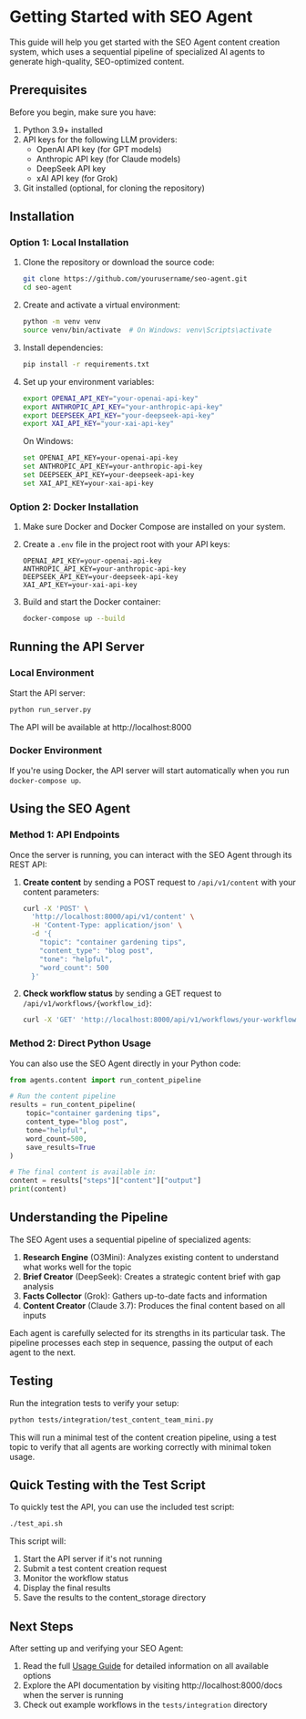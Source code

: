 # Getting Started with SEO Agent

This guide will help you get started with the SEO Agent content creation system, which uses a sequential pipeline of specialized AI agents to generate high-quality, SEO-optimized content.

## Prerequisites

Before you begin, make sure you have:

1. Python 3.9+ installed
2. API keys for the following LLM providers:
   - OpenAI API key (for GPT models)
   - Anthropic API key (for Claude models)
   - DeepSeek API key
   - xAI API key (for Grok)
3. Git installed (optional, for cloning the repository)

## Installation

### Option 1: Local Installation

1. Clone the repository or download the source code:
   ```bash
   git clone https://github.com/yourusername/seo-agent.git
   cd seo-agent
   ```

2. Create and activate a virtual environment:
   ```bash
   python -m venv venv
   source venv/bin/activate  # On Windows: venv\Scripts\activate
   ```

3. Install dependencies:
   ```bash
   pip install -r requirements.txt
   ```

4. Set up your environment variables:
   ```bash
   export OPENAI_API_KEY="your-openai-api-key"
   export ANTHROPIC_API_KEY="your-anthropic-api-key"
   export DEEPSEEK_API_KEY="your-deepseek-api-key"
   export XAI_API_KEY="your-xai-api-key"
   ```

   On Windows:
   ```bash
   set OPENAI_API_KEY=your-openai-api-key
   set ANTHROPIC_API_KEY=your-anthropic-api-key
   set DEEPSEEK_API_KEY=your-deepseek-api-key
   set XAI_API_KEY=your-xai-api-key
   ```

### Option 2: Docker Installation

1. Make sure Docker and Docker Compose are installed on your system.

2. Create a `.env` file in the project root with your API keys:
   ```
   OPENAI_API_KEY=your-openai-api-key
   ANTHROPIC_API_KEY=your-anthropic-api-key
   DEEPSEEK_API_KEY=your-deepseek-api-key
   XAI_API_KEY=your-xai-api-key
   ```

3. Build and start the Docker container:
   ```bash
   docker-compose up --build
   ```

## Running the API Server

### Local Environment

Start the API server:
```bash
python run_server.py
```

The API will be available at http://localhost:8000

### Docker Environment

If you're using Docker, the API server will start automatically when you run `docker-compose up`.

## Using the SEO Agent

### Method 1: API Endpoints

Once the server is running, you can interact with the SEO Agent through its REST API:

1. **Create content** by sending a POST request to `/api/v1/content` with your content parameters:
   ```bash
   curl -X 'POST' \
     'http://localhost:8000/api/v1/content' \
     -H 'Content-Type: application/json' \
     -d '{
       "topic": "container gardening tips",
       "content_type": "blog post",
       "tone": "helpful",
       "word_count": 500
     }'
   ```

2. **Check workflow status** by sending a GET request to `/api/v1/workflows/{workflow_id}`:
   ```bash
   curl -X 'GET' 'http://localhost:8000/api/v1/workflows/your-workflow-id'
   ```

### Method 2: Direct Python Usage

You can also use the SEO Agent directly in your Python code:

```python
from agents.content import run_content_pipeline

# Run the content pipeline
results = run_content_pipeline(
    topic="container gardening tips",
    content_type="blog post",
    tone="helpful",
    word_count=500,
    save_results=True
)

# The final content is available in:
content = results["steps"]["content"]["output"]
print(content)
```

## Understanding the Pipeline

The SEO Agent uses a sequential pipeline of specialized agents:

1. **Research Engine** (O3Mini): Analyzes existing content to understand what works well for the topic
2. **Brief Creator** (DeepSeek): Creates a strategic content brief with gap analysis
3. **Facts Collector** (Grok): Gathers up-to-date facts and information
4. **Content Creator** (Claude 3.7): Produces the final content based on all inputs

Each agent is carefully selected for its strengths in its particular task. The pipeline processes each step in sequence, passing the output of each agent to the next.

## Testing

Run the integration tests to verify your setup:

```bash
python tests/integration/test_content_team_mini.py
```

This will run a minimal test of the content creation pipeline, using a test topic to verify that all agents are working correctly with minimal token usage.

## Quick Testing with the Test Script

To quickly test the API, you can use the included test script:

```bash
./test_api.sh
```

This script will:
1. Start the API server if it's not running
2. Submit a test content creation request
3. Monitor the workflow status
4. Display the final results
5. Save the results to the content_storage directory

## Next Steps

After setting up and verifying your SEO Agent:

1. Read the full [Usage Guide](../docs/seo_agent_usage_guide.md) for detailed information on all available options
2. Explore the API documentation by visiting http://localhost:8000/docs when the server is running
3. Check out example workflows in the `tests/integration` directory 